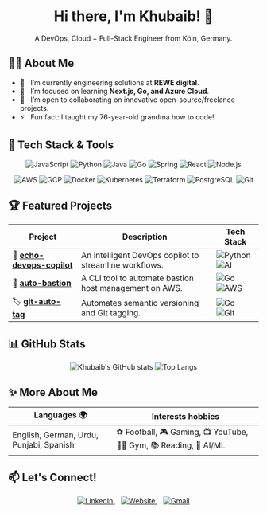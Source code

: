 <!-- Header -->
<div align="center">
  <h1>
    Hi there, I'm Khubaib! 👋
  </h1>
  <p>
    A DevOps, Cloud + Full-Stack Engineer from Köln, Germany.
  </p>
</div>

<!-- About Me -->
## 👨‍💻 About Me

- 🔭 &nbsp; I’m currently engineering solutions at **REWE digital**.
- 🌱 &nbsp; I’m focused on learning **Next.js, Go, and Azure Cloud**.
- 👯 &nbsp; I’m open to collaborating on innovative open-source/freelance projects.
- ⚡ &nbsp; Fun fact: I taught my 76-year-old grandma how to code!

<!-- Tech Stack -->
## 🚀 Tech Stack & Tools

<div align="center">
  <p>
    <img src="https://img.shields.io/badge/JavaScript-F7DF1E?style=for-the-badge&logo=javascript&logoColor=black" alt="JavaScript"/>
    <img src="https://img.shields.io/badge/Python-3776AB?style=for-the-badge&logo=python&logoColor=white" alt="Python"/>
    <img src="https://img.shields.io/badge/Java-ED8B00?style=for-the-badge&logo=openjdk&logoColor=white" alt="Java"/>
    <img src="https://img.shields.io/badge/Go-00ADD8?style=for-the-badge&logo=go&logoColor=white" alt="Go"/>
    <img src="https://img.shields.io/badge/Spring-6DB33F?style=for-the-badge&logo=spring&logoColor=white" alt="Spring"/>
    <img src="https://img.shields.io/badge/React-20232A?style=for-the-badge&logo=react&logoColor=61DAFB" alt="React"/>
    <img src="https://img.shields.io/badge/Node.js-339933?style=for-the-badge&logo=nodedotjs&logoColor=white" alt="Node.js"/>
  </p>
  <p>
    <img src="https://img.shields.io/badge/Amazon_AWS-232F3E?style=for-the-badge&logo=amazon-aws&logoColor=white" alt="AWS"/>
    <img src="https://img.shields.io/badge/Google_Cloud-4285F4?style=for-the-badge&logo=google-cloud&logoColor=white" alt="GCP"/>
    <img src="https://img.shields.io/badge/Docker-2496ED?style=for-the-badge&logo=docker&logoColor=white" alt="Docker"/>
    <img src="https://img.shields.io/badge/Kubernetes-326CE5?style=for-the-badge&logo=kubernetes&logoColor=white" alt="Kubernetes"/>
    <img src="https://img.shields.io/badge/Terraform-7B42BC?style=for-the-badge&logo=terraform&logoColor=white" alt="Terraform"/>
    <img src="https://img.shields.io/badge/PostgreSQL-4169E1?style=for-the-badge&logo=postgresql&logoColor=white" alt="PostgreSQL"/>
    <img src="https://img.shields.io/badge/Git-F05032?style=for-the-badge&logo=git&logoColor=white" alt="Git"/>
  </p>
</div>

<!-- Featured Projects -->
## 🏆 Featured Projects

| Project                                                              | Description                                                | Tech Stack                                                                                                                                                           |
| -------------------------------------------------------------------- | ---------------------------------------------------------- | -------------------------------------------------------------------------------------------------------------------------------------------------------------------- |
| 📂 **[echo-devops-copilot](https://github.com/mkhubaib666/echo-devops-copilot)** | An intelligent DevOps copilot to streamline workflows.     | <img src="https://img.shields.io/badge/Python-3776AB?style=flat-square&logo=python&logoColor=white" alt="Python"/> <img src="https://img.shields.io/badge/AI-black?style=flat-square" alt="AI"/> |
| 🔐 **[auto-bastion](https://github.com/mkhubaib666/auto-bastion)**       | A CLI tool to automate bastion host management on AWS.     | <img src="https://img.shields.io/badge/Go-00ADD8?style=flat-square&logo=go&logoColor=white" alt="Go"/> <img src="https://img.shields.io/badge/AWS-232F3E?style=flat-square&logo=amazon-aws&logoColor=white" alt="AWS"/> |
| 🏷️ **[git-auto-tag](https://github.com/mkhubaib666/git-auto-tag)**         | Automates semantic versioning and Git tagging.             | <img src="https://img.shields.io/badge/Go-00ADD8?style=flat-square&logo=go&logoColor=white" alt="Go"/> <img src="https://img.shields.io/badge/Git-F05032?style=flat-square&logo=git&logoColor=white" alt="Git"/> |

<!-- GitHub Stats -->
## 📊 GitHub Stats

<p align="center">
  <img src="https://github-readme-stats.vercel.app/api?username=MKhubaib666&show_icons=true&theme=radical&rank_icon=github" alt="Khubaib's GitHub stats" />
  <img src="https://github-readme-stats.vercel.app/api/top-langs/?username=MKhubaib666&layout=compact&theme=radical" alt="Top Langs" />
</p>

<!-- Personal -->
## ✨ More About Me

| Languages 🌍              | Interests  hobbies                               |
| ------------------------- | ------------------------------------------------- |
| English, German, Urdu, Punjabi, Spanish    | ⚽️ Football, 🎮 Gaming, 📺 YouTube, 🏋️‍♂️ Gym, 📚 Reading, 🤖 AI/ML      | 
                                        

<!-- Contact -->
## 📫 Let's Connect!

<p align="center">
  <a href="https://www.linkedin.com/in/khubaibathar/">
    <img src="https://img.shields.io/badge/LinkedIn-0077B5?style=for-the-badge&logo=linkedin&logoColor=white" alt="LinkedIn"/>
  </a>
  &nbsp;&nbsp;
  <a href="https://khubaibathar.dev">
    <img src="https://img.shields.io/badge/Website-4A4A4A?style=for-the-badge&logo=About.me&logoColor=white" alt="Website"/>
  </a>
  &nbsp;&nbsp;
  <a href="mailto:khubaibathar.99@gmail.com">
    <img src="https://img.shields.io/badge/Gmail-D14836?style=for-the-badge&logo=gmail&logoColor=white" alt="Gmail"/>
  </a>
</p>
